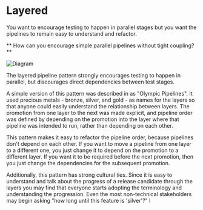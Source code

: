 # Layered

You want to encourage testing to happen in parallel stages but you want the pipelines to remain easy to understand and refactor.

** How can you encourage simple parallel pipelines without tight coupling? **


![Diagram](/imgs/imgs/layered.png)

The layered pipeline pattern strongly encourages testing to happen in parallel, but discourages direct dependencies between test stages.

A simple version of this pattern was described in
[](http://link/to/cv/blog) as "Olympic Pipelines". It used precious metals - bronze, silver, and gold - as names for the layers so that anyone could easily understand the relationship between layers. The promotion from one layer to the next was made explicit, and pipeline order was defined by depending on the promotion into the layer where that pipeline was intended to run, rather than depending on each other.

This pattern makes it easy to refactor the pipeline order, because pipelines don't depend on each other. If you want to move a pipeline from one layer to a different one, you just change it to depend on the promotion to a different layer. If you want it to be required before the next promotion, then you just change the dependencies for the subsequent promotion.

Additionally, this pattern has strong cultural ties. Since it is easy to understand and talk about the progress of a release candidate through the layers you may find that everyone starts adopting the terminology and understanding the progression. Even the most non-technical stakeholders may begin asking "how long until this feature is 'silver'?" I
